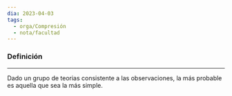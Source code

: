 ```yaml
---
dia: 2023-04-03
tags:
  - orga/Compresión
  - nota/facultad
---
```

### Definición
---
Dado un grupo de teorias consistente a las observaciones, la más probable es aquella que sea la más simple.